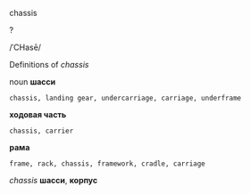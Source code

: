 chassis

?

/ˈCHasē/

Definitions of _chassis_

noun
**шасси**

    chassis, landing gear, undercarriage, carriage, underframe
**ходовая часть**

    chassis, carrier
**рама**

    frame, rack, chassis, framework, cradle, carriage

_chassis_
**шасси**, **корпус**